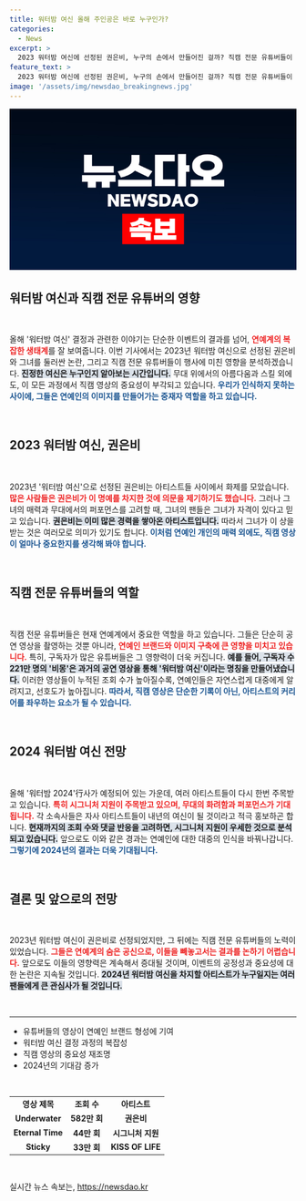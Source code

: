 ```yaml
---
title: 워터밤 여신 올해 주인공은 바로 누구인가?
categories:
  - News
excerpt: >
  2023 워터밤 여신에 선정된 권은비, 누구의 손에서 만들어진 걸까? 직캠 전문 유튜버들이 만든 화제파이프에 대한 진실과, 새로운 여신 후보들의 성적표가 궁금하다.
feature_text: >
  2023 워터밤 여신에 선정된 권은비, 누구의 손에서 만들어진 걸까? 직캠 전문 유튜버들이 만든 화제파이프에 대한 진실과, 새로운 여신 후보들의 성적표가 궁금하다.
image: '/assets/img/newsdao_breakingnews.jpg'
---
```


<p><img src="/assets/img/newsdao_breakingnews.jpg" alt="implanttips 속보" /></p>

<h2 data-ke-size="size26">워터밤 여신과 직캠 전문 유튜버의 영향</h2>

<p data-ke-size="size16">&nbsp;</p>

<p>올해 '워터밤 여신' 결정과 관련한 이야기는 단순한 이벤트의 결과를 넘어, <b><span style="color: #ee2323;">연예계의 복잡한 생태계</span></b>를 잘 보여줍니다. 이번 기사에서는 2023년 워터밤 여신으로 선정된 권은비와 그녀를 둘러싼 논란, 그리고 직캠 전문 유튜버들이 행사에 미친 영향을 분석하겠습니다. <b><span style="background-color: #21538527;">진정한 여신은 누구인지 알아보는 시간입니다.</span></b> 무대 위에서의 아름다움과 스킬 외에도, 이 모든 과정에서 직캠 영상의 중요성이 부각되고 있습니다. <b><span style="color: #1a5490;">우리가 인식하지 못하는 사이에, 그들은 연예인의 이미지를 만들어가는 중재자 역할을 하고 있습니다.</span></b></p>

<p data-ke-size="size16">&nbsp;</p>

<h2 data-ke-size="size26">2023 워터밤 여신, 권은비</h2>

<p data-ke-size="size16">&nbsp;</p>

<p>2023년 '워터밤 여신'으로 선정된 권은비는 아티스트들 사이에서 화제를 모았습니다. <b><span style="color: #ee2323;">많은 사람들은 권은비가 이 명예를 차지한 것에 의문을 제기하기도 했습니다.</span></b> 그러나 그녀의 매력과 무대에서의 퍼포먼스를 고려할 때, 그녀의 팬들은 그녀가 자격이 있다고 믿고 있습니다. <b><span style="background-color: #21538527;">권은비는 이미 많은 경력을 쌓아온 아티스트입니다.</span></b> 따라서 그녀가 이 상을 받는 것은 여러모로 의미가 있기도 합니다. <b><span style="color: #1a5490;">이처럼 연예인 개인의 매력 외에도, 직캠 영상이 얼마나 중요한지를 생각해 봐야 합니다.</span></b></p>

<p data-ke-size="size16">&nbsp;</p>

<h2 data-ke-size="size26">직캠 전문 유튜버들의 역할</h2>

<p data-ke-size="size16">&nbsp;</p>

<p>직캠 전문 유튜버들은 현재 연예계에서 중요한 역할을 하고 있습니다. 그들은 단순히 공연 영상을 촬영하는 것뿐 아니라, <b><span style="color: #ee2323;">연예인 브랜드와 이미지 구축에 큰 영향을 미치고 있습니다.</span></b> 특히, 구독자가 많은 유튜버들은 그 영향력이 더욱 커집니다. <b><span style="background-color: #21538527;">예를 들어, 구독자 수 221만 명의 '비몽'은 과거의 공연 영상을 통해 '워터밤 여신'이라는 명칭을 만들어냈습니다.</span></b> 이러한 영상들이 누적된 조회 수가 높아질수록, 연예인들은 자연스럽게 대중에게 알려지고, 선호도가 높아집니다. <b><span style="color: #1a5490;">따라서, 직캠 영상은 단순한 기록이 아닌, 아티스트의 커리어를 좌우하는 요소가 될 수 있습니다.</span></b></p>

<p data-ke-size="size16">&nbsp;</p>

<h2 data-ke-size="size26">2024 워터밤 여신 전망</h2>

<p data-ke-size="size16">&nbsp;</p>

<p>올해 '워터밤 2024'行사가 예정되어 있는 가운데, 여러 아티스트들이 다시 한번 주목받고 있습니다. <b><span style="color: #ee2323;">특히 시그니처 지원이 주목받고 있으며, 무대의 화려함과 퍼포먼스가 기대됩니다.</span></b> 각 소속사들은 자사 아티스트들이 내년의 여신이 될 것이라고 적극 홍보하곤 합니다. <b><span style="background-color: #21538527;">현재까지의 조회 수와 댓글 반응을 고려하면, 시그니처 지원이 우세한 것으로 분석되고 있습니다.</span></b> 앞으로도 이와 같은 경과는 연예인에 대한 대중의 인식을 바꿔나갑니다. <b><span style="color: #1a5490;">그렇기에 2024년의 결과는 더욱 기대됩니다.</span></b></p>

<p data-ke-size="size16">&nbsp;</p>

<h2 data-ke-size="size26">결론 및 앞으로의 전망</h2>

<p data-ke-size="size16">&nbsp;</p>

<p>2023년 워터밤 여신이 권은비로 선정되었지만, 그 뒤에는 직캠 전문 유튜버들의 노력이 있었습니다. <b><span style="color: #ee2323;">그들은 연예계의 숨은 공신으로, 이들을 빼놓고서는 결과를 논하기 어렵습니다.</span></b> 앞으로도 이들의 영향력은 계속해서 증대될 것이며, 이벤트의 공정성과 중요성에 대한 논란은 지속될 것입니다. <b><span style="background-color: #21538527;">2024년 워터밤 여신을 차지할 아티스트가 누구일지는 여러 팬들에게 큰 관심사가 될 것입니다.</span></b> </p>

<p data-ke-size="size16">&nbsp;</p>

<hr>

<ul>
  <li>유튜버들의 영상이 연예인 브랜드 형성에 기여</li>
  <li>워터밤 여신 결정 과정의 복잡성</li>
  <li>직캠 영상의 중요성 재조명</li>
  <li>2024년의 기대감 증가</li>
</ul>

<p data-ke-size="size16">&nbsp;</p>

<table>
  <tr>
    <td style="text-align: center; height: 17px;"><b>영상 제목</b></td>
    <td style="text-align: center; height: 17px;"><b>조회 수</b></td>
    <td style="text-align: center; height: 17px;"><b>아티스트</b></td>
  </tr>
  <tr>
    <td style="text-align: center; height: 17px;"><b>Underwater</b></td>
    <td style="text-align: center; height: 17px;"><b>582만 회</b></td>
    <td style="text-align: center; height: 17px;"><b>권은비</b></td>
  </tr>
  <tr>
    <td style="text-align: center; height: 17px;"><b>Eternal Time</b></td>
    <td style="text-align: center; height: 17px;"><b>44만 회</b></td>
    <td style="text-align: center; height: 17px;"><b>시그니처 지원</b></td>
  </tr>
  <tr>
    <td style="text-align: center; height: 17px;"><b>Sticky</b></td>
    <td style="text-align: center; height: 17px;"><b>33만 회</b></td>
    <td style="text-align: center; height: 17px;"><b>KISS OF LIFE</b></td>
  </tr>
</table>

<p data-ke-size="size16">&nbsp;</p>
실시간 뉴스 속보는, <a href="https://newsdao.kr" rel="dofollow">https://newsdao.kr</a>


